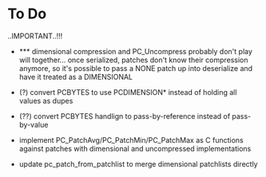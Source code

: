 To Do
=====

..IMPORTANT..!!!
- *** dimensional compression and PC_Uncompress probably don't play will together... once serialized, patches don't know their compression anymore, so it's possible to pass a NONE patch up into deserialize and have it treated as a DIMENSIONAL

- (?) convert PCBYTES to use PCDIMENSION* instead of holding all values as dupes
- (??) convert PCBYTES handlign to pass-by-reference instead of pass-by-value

- implement PC_PatchAvg/PC_PatchMin/PC_PatchMax as C functions against patches with dimensional and uncompressed implementations
- update pc_patch_from_patchlist to merge dimensional patchlists directly


